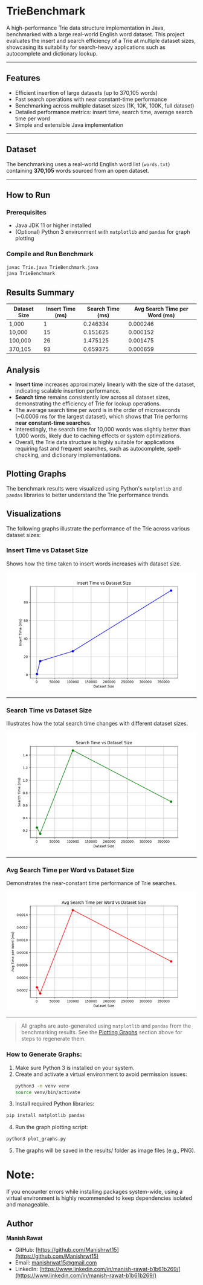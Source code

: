 # TrieBenchmark

A high-performance Trie data structure implementation in Java, benchmarked with a large real-world English word dataset. This project evaluates the insert and search efficiency of a Trie at multiple dataset sizes, showcasing its suitability for search-heavy applications such as autocomplete and dictionary lookup.

---

## Features

- Efficient insertion of large datasets (up to 370,105 words)
- Fast search operations with near constant-time performance
- Benchmarking across multiple dataset sizes (1K, 10K, 100K, full dataset)
- Detailed performance metrics: insert time, search time, average search time per word
- Simple and extensible Java implementation

---

## Dataset

The benchmarking uses a real-world English word list (`words.txt`) containing **370,105** words sourced from an open dataset.

---

## How to Run

### Prerequisites

- Java JDK 11 or higher installed
- (Optional) Python 3 environment with `matplotlib` and `pandas` for graph plotting

### Compile and Run Benchmark

```bash
javac Trie.java TrieBenchmark.java
java TrieBenchmark
```

## Results Summary

| Dataset Size | Insert Time (ms) | Search Time (ms) | Avg Search Time per Word (ms) |
|--------------|------------------|------------------|-------------------------------|
| 1,000        | 1                | 0.246334         | 0.000246                      |
| 10,000       | 15               | 0.151625         | 0.000152                      |
| 100,000      | 26               | 1.475125         | 0.001475                      |
| 370,105      | 93               | 0.659375         | 0.000659                      |

## Analysis

- **Insert time** increases approximately linearly with the size of the dataset, indicating scalable insertion performance.
- **Search time** remains consistently low across all dataset sizes, demonstrating the efficiency of Trie for lookup operations.
- The average search time per word is in the order of microseconds (~0.0006 ms for the largest dataset), which shows that Trie performs **near constant-time searches**.
- Interestingly, the search time for 10,000 words was slightly better than 1,000 words, likely due to caching effects or system optimizations.
- Overall, the Trie data structure is highly suitable for applications requiring fast and frequent searches, such as autocomplete, spell-checking, and dictionary implementations.

## Plotting Graphs

The benchmark results were visualized using Python's `matplotlib` and `pandas` libraries to better understand the Trie performance trends.

## Visualizations

The following graphs illustrate the performance of the Trie across various dataset sizes:

### Insert Time vs Dataset Size
Shows how the time taken to insert words increases with dataset size.

![Insert Time vs Dataset Size](results/insert_time_vs_dataset_size.png)

---

### Search Time vs Dataset Size
Illustrates how the total search time changes with different dataset sizes.

![Search Time vs Dataset Size](results/search_time_vs_dataset_size.png)

---

### Avg Search Time per Word vs Dataset Size
Demonstrates the near-constant time performance of Trie searches.

![Avg Search Time per Word vs Dataset Size](results/avg_time_per_word_vs_dataset_size.png)

---

> All graphs are auto-generated using `matplotlib` and `pandas` from the benchmarking results. See the [Plotting Graphs](#plotting-graphs) section above for steps to regenerate them.

### How to Generate Graphs:
1. Make sure Python 3 is installed on your system.
2. Create and activate a virtual environment to avoid permission issues:
   ```bash
   python3 -m venv venv
   source venv/bin/activate
   ```
3. Install required Python libraries:
  ```bash
  pip install matplotlib pandas
  ```
4. Run the graph plotting script:
  ```bash
  python3 plot_graphs.py
  ```
5. The graphs will be saved in the results/ folder as image files (e.g., PNG).

# Note:
If you encounter errors while installing packages system-wide, using a virtual environment is highly recommended to keep dependencies isolated and manageable.

## Author

**Manish Rawat**

- GitHub: [https://github.com/Manishrwt15](https://github.com/Manishrwt15)
- Email: manishrwat15@gmail.com
- LinkedIn: [https://www.linkedin.com/in/manish-rawat-b1b61b269/](https://www.linkedin.com/in/manish-rawat-b1b61b269/)

